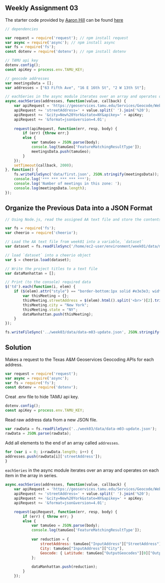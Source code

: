 ## Weekly Assignment 03

The starter code provided by [Aaron Hill](https://github.com/aaronxhill) can be found [here](https://github.com/visualizedata/data-structures/blob/master/weekly_assignment_03.md)

```javascript
// dependencies

var request = require('request'); // npm install request
var async = require('async'); // npm install async
var fs = require('fs');
const dotenv = require('dotenv'); // npm install dotenv

// TAMU api key
dotenv.config();
const apiKey = process.env.TAMU_KEY;

// geocode addresses
var meetingsData = [];
var addresses = ["63 Fifth Ave", "16 E 16th St", "2 W 13th St"];

// eachSeries in the async module iterates over an array and operates on each item in the array in series
async.eachSeries(addresses, function(value, callback) {
    var apiRequest = 'https://geoservices.tamu.edu/Services/Geocode/WebService/GeocoderWebServiceHttpNonParsed_V04_01.aspx?';
    apiRequest += 'streetAddress=' + value.split(' ').join('%20');
    apiRequest += '&city=New%20York&state=NY&apikey=' + apiKey;
    apiRequest += '&format=json&version=4.01';
    
    request(apiRequest, function(err, resp, body) {
        if (err) {throw err;}
        else {
            var tamuGeo = JSON.parse(body);
            console.log(tamuGeo['FeatureMatchingResultType']);
            meetingsData.push(tamuGeo);
        }
    });
    setTimeout(callback, 2000);
}, function() {
    fs.writeFileSync('data/first.json', JSON.stringify(meetingsData));
    console.log('*** *** *** *** ***');
    console.log('Number of meetings in this zone: ');
    console.log(meetingsData.length);
});
```

## Organize the Previous Data into a JSON Format
```javascript
// Using Node.js, read the assigned AA text file and store the contents of the file in a variable

var fs = require('fs');
var cheerio = require('cheerio');

// Load the AA text file from week01 into a variable, `dataset`
var dataset = fs.readFileSync('/home/ec2-user/environment/week01/data/m03.txt');

// load `dataset` into a cheerio object
var $ = cheerio.load(dataset);

// Write the project titles to a text file
var dataManhattan = [];

// Print (to the console) required data
$('td').each(function(i, elem) {
    if ($(elem).attr("style") == "border-bottom:1px solid #e3e3e3; width:260px") {
        var thisMeeting = {};
        thisMeeting.streetAddress = $(elem).html().split('<br>')[2].trim().split(',')[0];
        thisMeeting.city = "New York";
        thisMeeting.state = "NY";
        dataManhattan.push(thisMeeting);
    }
});

fs.writeFileSync('../week03/data/data-m03-update.json', JSON.stringify(dataManhattan));
```

## Solution

Makes a request to the Texas A&M Geoservices Geocoding APIs for each address.

```javascript
var request = require('request');
var async = require('async');
var fs = require('fs');
const dotenv = require('dotenv');
```

Creat .env file to hide TAMU api key.

```javascript
dotenv.config();
const apiKey = process.env.TAMU_KEY;
```

Read raw address data from a new JSON file.

```javascript
var rawData = fs.readFileSync('../week03/data/data-m03-update.json');
rawData = JSON.parse(rawData);
```

Add all elements to the end of an array called `addresses`.

```javascript
for (var i = 0; i<rawData.length; i++) {
addresses.push(rawData[i]['streetAddress']);
}
```

`eachSeries` in the async module iterates over an array and operates on each item in the array in series.

```javascript
async.eachSeries(addresses, function(value, callback) {
    var apiRequest = 'https://geoservices.tamu.edu/Services/Geocode/WebService/GeocoderWebServiceHttpNonParsed_V04_01.aspx?';
    apiRequest += 'streetAddress=' + value.split(' ').join('%20');
    apiRequest += '&city=New%20York&state=NY&apikey=' + apiKey;
    apiRequest += '&format=json&version=4.01';

    request(apiRequest, function(err, resp, body) {
        if (err) { throw err; }
        else {
            var tamuGeo = JSON.parse(body);
            console.log(tamuGeo['FeatureMatchingResultType']);
            
            var reduction = {
                streetAddress: tamuGeo["InputAddress"]["StreetAddress"],
                City: tamuGeo["InputAddress"]["City"],
                Geocode: { Latitude: tamuGeo["OutputGeocodes"][0]["OutputGeocode"]["Latitude"], Longitude: tamuGeo["OutputGeocodes"][0]["OutputGeocode"]["Longitude"]}
            };
            
            dataManhattan.push(reduction);
        }
    });
```

